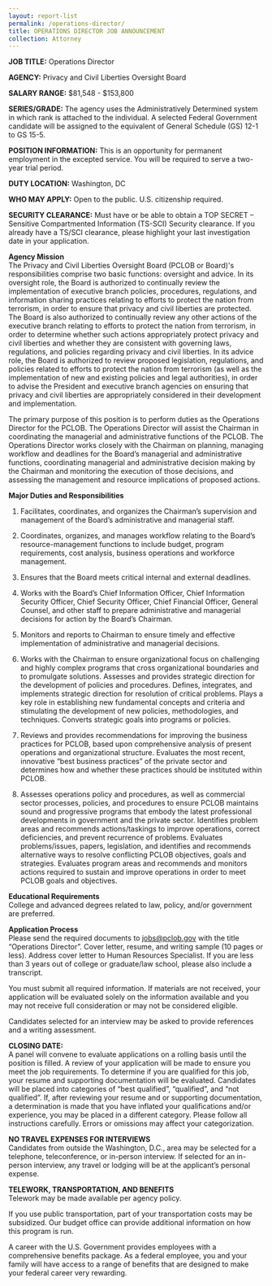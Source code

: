 ```yaml
---
layout: report-list
permalink: /operations-director/
title: OPERATIONS DIRECTOR JOB ANNOUNCEMENT
collection: Attorney
---
```


**JOB TITLE:** Operations Director

**AGENCY:** Privacy and Civil Liberties Oversight Board  

**SALARY RANGE:** $81,548 - $153,800

**SERIES/GRADE:** The agency uses the Administratively Determined system in which rank is attached to the individual. A selected Federal Government candidate will be assigned to the equivalent of General Schedule (GS) 12-1 to GS 15-5.

**POSITION INFORMATION:** This is an opportunity for permanent employment in the excepted service. You will be required to serve a two-year trial period.

**DUTY LOCATION:** Washington, DC  

**WHO MAY APPLY:** Open to the public. U.S. citizenship required. 

**SECURITY CLEARANCE:** Must have or be able to obtain a TOP SECRET – Sensitive Compartmented Information (TS-SCI) Security clearance.  If you already have a TS/SCI clearance, please highlight your last investigation date in your application.

**Agency Mission**  
The Privacy and Civil Liberties Oversight Board (PCLOB or Board)'s responsibilities comprise two basic functions: oversight and advice. In its oversight role, the Board is authorized to continually review the implementation of executive branch policies, procedures, regulations, and information sharing practices relating to efforts to protect the nation from terrorism, in order to ensure that privacy and civil liberties are protected. The Board is also authorized to continually review any other actions of the executive branch relating to efforts to protect the nation from terrorism, in order to determine whether such actions appropriately protect privacy and civil liberties and whether they are consistent with governing laws, regulations, and policies regarding privacy and civil liberties. In its advice role, the Board is authorized to review proposed legislation, regulations, and policies related to efforts to protect the nation from terrorism (as well as the implementation of new and existing policies and legal authorities), in order to advise the President and executive branch agencies on ensuring that privacy and civil liberties are appropriately considered in their development and implementation.

The primary purpose of this position is to perform duties as the Operations Director for the PCLOB. The Operations Director will assist the Chairman in coordinating the managerial and administrative functions of the PCLOB. The Operations Director works closely with the Chairman on planning, managing workflow and deadlines for the Board’s managerial and administrative functions, coordinating managerial and administrative decision making by the Chairman and monitoring the execution of those decisions, and assessing the management and resource implications of proposed actions.


**Major Duties and Responsibilities**  
1.	Facilitates, coordinates, and organizes the Chairman’s supervision and management of the Board’s administrative and managerial staff.  

2.	Coordinates, organizes, and manages workflow relating to the Board’s resource-management functions to include budget, program requirements, cost analysis, business operations and workforce management.  

3.	Ensures that the Board meets critical internal and external deadlines.

4.	Works with the Board’s Chief Information Officer, Chief Information Security Officer, Chief Security Officer, Chief Financial Officer, General Counsel, and other staff to prepare administrative and managerial decisions for action by the Board’s Chairman.  

5.	Monitors and reports to Chairman to ensure timely and effective implementation of administrative and managerial decisions.

6.	Works with the Chairman to ensure organizational focus on challenging and highly complex programs that cross organizational boundaries and to promulgate solutions.  Assesses and provides strategic direction for the development of policies and procedures.  Defines, integrates, and implements strategic direction for resolution of critical problems.  Plays a key role in establishing new fundamental concepts and criteria and stimulating the development of new policies, methodologies, and techniques.  Converts strategic goals into programs or policies.

7.	Reviews and provides recommendations for improving the business practices for PCLOB, based upon comprehensive analysis of present operations and organizational structure.  Evaluates the most recent, innovative “best business practices” of the private sector and determines how and whether these practices should be instituted within PCLOB.

8.	Assesses operations policy and procedures, as well as commercial sector processes, policies, and procedures to ensure PCLOB maintains sound and progressive programs that embody the latest professional developments in government and the private sector.  Identifies problem areas and recommends actions/taskings to improve operations, correct deficiencies, and prevent recurrence of problems.  Evaluates problems/issues, papers, legislation, and identifies and recommends alternative ways to resolve conflicting PCLOB objectives, goals and strategies.  Evaluates program areas and recommends and monitors actions required to sustain and improve operations in order to meet PCLOB goals and objectives.

**Educational Requirements**  
College and advanced degrees related to law, policy, and/or government are preferred.

**Application Process**  
Please send the required documents to jobs@pclob.gov with the title “Operations Director”.
Cover letter, resume, and writing sample (10 pages or less). Address cover letter to Human Resources Specialist. If you are less than 3 years out of college or graduate/law school, please also include a transcript.

You must submit all required information. If materials are not received, your application will be evaluated solely on the information available and you may not receive full consideration or may not be considered eligible.

Candidates selected for an interview may be asked to provide references and a writing assessment.


**CLOSING DATE:**  
A panel will convene to evaluate applications on a rolling basis until the position is filled. A review of your application will be made to ensure you meet the job requirements. To determine if you are qualified for this job, your resume and supporting documentation will be evaluated. Candidates will be placed into categories of “best qualified”, “qualified”, and “not qualified”. If, after reviewing your resume and or supporting documentation, a determination is made that you have inflated your qualifications and/or experience, you may be placed in a different category. Please follow all instructions carefully. Errors or omissions may affect your categorization.

**NO TRAVEL EXPENSES FOR INTERVIEWS**  
Candidates from outside the Washington, D.C., area may be selected for a telephone, teleconference, or in-person interview. If selected for an in-person interview, any travel or lodging will be at the applicant’s personal expense.

**TELEWORK, TRANSPORTATION, AND BENEFITS**  
Telework may be made available per agency policy.  

If you use public transportation, part of your transportation costs may be subsidized. Our budget office can provide additional information on how this program is run.

A career with the U.S. Government provides employees with a comprehensive benefits package. As a federal employee, you and your family will have access to a range of benefits that are designed to make your federal career very rewarding.
